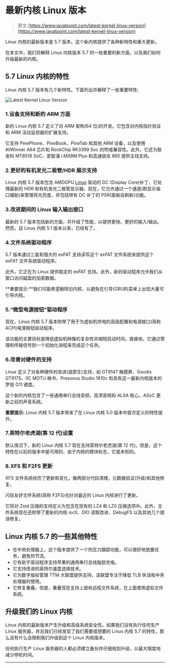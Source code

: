 # 最新内核 Linux 版本

> 原文:[https://www.javatpoint.com/latest-kernel-linux-version](https://www.javatpoint.com/latest-kernel-linux-version)

Linux 内核的最新版本是 5.7 版本。这个新内核提供了各种新特性和重大更新。

在本文中，我们将解释 Linux 内核版本 5.7 的一些重要的新方面，以及我们如何升级最新的内核。

## 5.7 Linux 内核的特性

Linux 内核 5.7 版本有几个新特性。下面列出并解释了一些重要特性:

![Latest Kernel Linux Version](../Images/7f724eb71e69f59b9c30b0eea2b98710.png)

### 1.设备支持和新的 ARM 方面

新的 Linux 内核 5.7 定义了对 ARM 架构(64 位)的开发。它包含对内核指针验证和 ARM 活动监视器的扩展支持。

它支持 PinePhone、PineBook、PineTab 和其他 ARM 设备，以及使用 AllWinner A64 芯片和 RockChip RK3399 Soc 的吹嘘兼容性。此外，它还为联发科 MT8516 SoC、恩智浦 i.MX8M Plus 和高通骁龙 865 提供主线支持。

### 2.更好的有机发光二极管/HDR 展示支持

Linux 内核 5.7 版本包含 AMDGPU [Linux](https://www.javatpoint.com/linux-tutorial) 驱动的 DC (Display Core)补丁，它处理最新的 HDR 和有机发光二极管显示器。现在，它允许通过一个通道(即显示端口辅助)来管理背光亮度，并包括带有 DC 补丁的 PSR(面板自刷新)功能。

### 3.改进期间的 Linux 输入输出接口

最新的 5.7 版本包括新的方面，并升级了性能，以提供更快、更好的输入/输出。然而，自 Linux 内核 5.1 版本以来，已经有了。

### 4.文件系统驱动程序

5.7 版本通过三星和强大的 exFAT 支持读写这个 exFAT 文件系统来提供这个 exFAT 文件系统驱动程序。

此外，它正在为 Linux 提供稳定的 exFAT 支持。此外，新的驱动程序允许我们从窗口访问磁盘的加密数据。

**重要提示:**我们可能希望删除旧内核，以避免在引导(GRUB)菜单上出现大量可引导内核。

### 5.“微型电源按钮”驱动程序

现在，Linux 内核 5.7 版本附带了用于为虚拟机供电的高级配置和电源接口(简称 ACPI)电源按钮驱动程序。

该功能的主要目标是降低虚拟机映像的复杂性并缩短启动时间。直接地，它通过管理和传输信号到一个初始化进程来完成这个任务。

### 6.改善对硬件的支持

Linux 定义了对各种硬件的改进(或原生)支持，如 GT9147 触摸屏、Goodix GT917S、IIC MOTU 微书、Presonus Studio 1810c 和具有这一最新内核版本的罗技 G11 键盘。

这个新的内核包含了一些通用串行总线音频，高清音频和 ALSA 核心，ASoC 更新之前的声音系统。

**重要提示:** Linux 内核 5.7 版本带来了在 Linux 内核 5.0 版本中首次定义的特性提升。

### 7.英特尔老虎湖(第 12 代)设置

默认情况下，新的 Linux 内核 5.7 现在支持英特尔老虎湖(第 12 代)。但是，这个特性在以前的版本中是可用的，由于内核的模块标志，它是未知的。

### 8.XFS 和 F2FS 更新

XFS 文件系统经历了更新和变化，像两部分代码清理，元数据验证(升级)和其他修复。

闪存友好文件系统(简称 F2FS)也针对最近的 Linux 内核进行了更新。

它将对 Zstd 压缩的支持定义为包含在现有的 LZ4 和 LZ0 压缩选项中。此外，文件系统现在还附带了更新的内核 ioctl、DIO 读取改进、DebugFS 以及其他几个错误修复。

## Linux 内核 5.7 的一些其他特性

*   在中央处理器上，这个版本提供了一个热压力跟踪功能，可以很好地放置任务，避免热节流。
*   它有助于驱动程序支持苹果的通用串行总线脂肪充电。
*   它支持改进的英特尔速度选择技术。
*   它为数字版权管理 TTM 大联盟提供支持，该联盟专注于降低 TLB 失误和中央处理器的使用。
*   它修复重叠。但是，重叠现在支持上层和远程文件系统，在上面使用虚拟文件系统。

## 升级我们的 Linux 内核

Linux 内核的最新版本产生升级和高级系统安全性。如果我们没有执行任何生产 Linux 服务器，并且我们已经发现了我们需要或想要的 Linux 内核 5.7 的特性，那么没有什么会限制我们升级到这个 Linux 内核版本。

任何执行生产 Linux 服务器的人都必须建立备份并仔细规划升级，以最大限度地减少停机时间。

* * *
